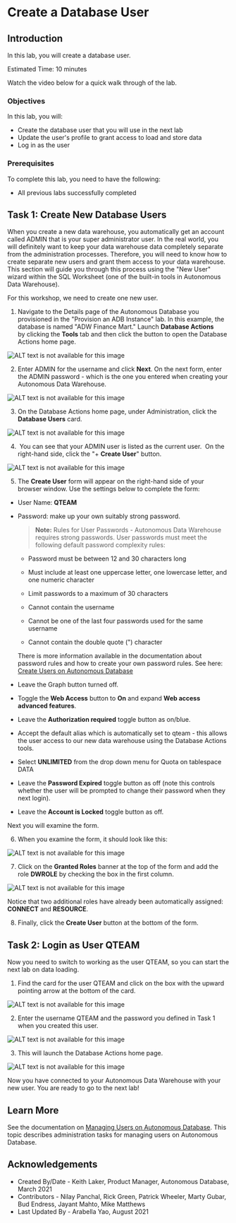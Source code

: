 ﻿
# Create a Database User

## Introduction

In this lab, you will create a database user.

Estimated Time: 10 minutes

Watch the video below for a quick walk through of the lab.

[](youtube:het5eBAOa3E)

### Objectives

In this lab, you will:

- Create the database user that you will use in the next lab
- Update the user's profile to grant access to load and store data
- Log in as the user

### Prerequisites

To complete this lab, you need to have the following:

- All previous labs successfully completed

## Task 1: Create New Database Users

When you create a new data warehouse, you automatically get an account called ADMIN that is your super administrator user. In the real world, you will definitely want to keep your data warehouse data completely separate from the administration processes. Therefore, you will need to know how to create separate new users and grant them access to your data warehouse. This section will guide you through this process using the "New User" wizard within the SQL Worksheet (one of the built-in tools in Autonomous Data Warehouse).

For this workshop, we need to create one new user.

1. Navigate to the Details page of the Autonomous Database you provisioned in the "Provision an ADB Instance" lab. In this example, the database is named "ADW Finance Mart." Launch **Database Actions** by clicking the **Tools** tab and then click the button to open the Database Actions home page.

  ![ALT text is not available for this image](images/database-tools.png)

2. Enter ADMIN for the username and click **Next**. On the next form, enter the ADMIN password - which is the one you entered when creating your Autonomous Data Warehouse.

  ![ALT text is not available for this image](images/admin.png)

3. On the Database Actions home page, under Administration, click the **Database Users** card.

  ![ALT text is not available for this image](images/database-users.png)

4.  You can see that your ADMIN user is listed as the current user.  On the right-hand side, click the "+ **Create User**" button.

  ![ALT text is not available for this image](images/create-user.png)

5. The **Create User** form will appear on the right-hand side of your browser window. Use the settings below to complete the form:

 - User Name: **QTEAM**
 - Password: make up your own suitably strong password.

    > **Note:** Rules for User Passwords - Autonomous Data Warehouse requires strong passwords. User passwords must meet the following default password complexity rules:

    - Password must be between 12 and 30 characters long

    - Must include at least one uppercase letter, one lowercase letter, and one numeric character

    - Limit passwords to a maximum of 30 characters

    - Cannot contain the username

    - Cannot be one of the last four passwords used for the same username

    - Cannot contain the double quote (") character

    There is more information available in the documentation about password rules and how to create your own password rules. See here: [Create Users on Autonomous Database](https://docs.oracle.com/en/cloud/paas/autonomous-database/adbsa/manage-users-create.html#GUID-B5846072-995B-4B81-BDCB-AF530BC42847)

  - Leave the Graph button turned off.
  - Toggle the **Web Access** button to **On** and expand **Web access advanced features**.
  - Leave the **Authorization required** toggle button as on/blue.
  - Accept the default alias which is automatically set to qteam - this allows the user access to our new data warehouse using the Database Actions tools.
  - Select **UNLIMITED** from the drop down menu for Quota on tablespace DATA
  - Leave the **Password Expired** toggle button as off (note this controls whether the user will be prompted to change their password when they next login).
  - Leave the **Account is Locked** toggle button as off. 
  
Next you will examine the form.

6. When you examine the form, it should look like this:

  ![ALT text is not available for this image](images/create-user-dialog.png)

7.  Click on the **Granted Roles** banner at the top of the form and add the role **DWROLE** by checking the box in the first column.

  ![ALT text is not available for this image](images/dwrole.png)

  Notice that two additional roles have already been automatically assigned: **CONNECT** and **RESOURCE**.  

8.  Finally, click the **Create User** button at the bottom of the form.

## Task 2: Login as User QTEAM

Now you need to switch to working as the user QTEAM, so you can start the next lab on data loading.

1. Find the card for the user QTEAM and click on the box with the upward pointing arrow at the bottom of the card.

  ![ALT text is not available for this image](images/click-qteam.png)

2. Enter the username QTEAM and the password you defined in Task 1 when you created this user.

  ![ALT text is not available for this image](images/qteam-login.png)

3. This will launch the Database Actions home page.

  ![ALT text is not available for this image](images/database-actions.png)


Now you have connected to your Autonomous Data Warehouse with your new user. You are ready to go to the next lab!

## Learn More

See the documentation on [Managing Users on Autonomous Database](https://docs.oracle.com/en/cloud/paas/autonomous-database/adbsa/manage.html#GUID-AD7ACC07-AAF7-482A-8845-9C726B1BA86D). This topic describes administration tasks for managing users on Autonomous Database.

## Acknowledgements

- Created By/Date - Keith Laker, Product Manager, Autonomous Database, March 2021
- Contributors - Nilay Panchal, Rick Green, Patrick Wheeler, Marty Gubar, Bud Endress, Jayant Mahto, Mike Matthews
- Last Updated By - Arabella Yao, August 2021
